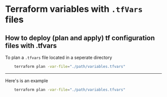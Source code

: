 # Terraform variables with `.tfVars` files




## How to deploy (plan and apply) tf configuration files with .tfvars

To plan a `.tfvars` file located in a seperate directory

```sh
    terraform plan -var-file="./path/variables.tfvars"
```
---

Here's is an example

```sh
    terraform plan -var-file="./path/variables.tfvars"
```